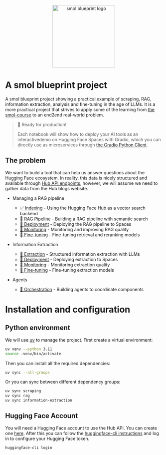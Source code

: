 <div align="center">
  <img src="https://huggingface.co/datasets/huggingface/brand-assets/resolve/main/hf-logo-pirate.png" width="200px" alt="smol blueprint logo">
</div>

# A smol blueprint project

A smol blueprint project showing a practical example of scraping, RAG, information extraction, analysis and fine-tuning in the age of LLMs. It is a more practical project that strives to apply    some of the learning from [the smol-course](https://github.com/huggingface/smol-course) to an end2end real-world problem.

> 🚀 Ready for production!
>
> Each notebook will show how to deploy your AI tools as an interactivedemo on Hugging Face Spaces with Gradio, which you can directly use as microservices through [the Gradio Python Client](https://www.gradio.app/guides/getting-started-with-the-python-client).

## The problem

We want to build a tool that can help us answer questions about the Hugging Face ecosystem. In reality, this data is nicely structured and available through [Hub API endpoints](https://huggingface.co/docs/hub/en/api), however, we will assume we need to gather data from the Hub blogs website.

- Managing a RAG pipeline
  - [✅ Indexing](./rag/indexing.ipynb) - Using the Hugging Face Hub as a vector search backend
  - [🚧 RAG Pipeline](./rag/pipeline.ipynb) - Building a RAG pipeline with semantic search
  - [🚧 Deployment](./rag/deployment.ipynb) - Deploying the RAG pipeline to Spaces
  - [🚧 Monitoring](./rag/monitoring.ipynb) - Monitoring and improving RAG quality
  - [🚧 Fine-tuning](./rag/fine_tuning.ipynb) - Fine-tuning retrieval and reranking models

- Information Extraction
  - [🚧 Extraction](./extraction/extraction.ipynb) - Structured information extraction with LLMs
  - [🚧 Deployment](./extraction/deployment.ipynb) - Deploying extraction to Spaces
  - [🚧 Monitoring](./extraction/monitoring.ipynb) - Monitoring extraction quality
  - [🚧 Fine-tuning](./extraction/fine_tuning.ipynb) - Fine-tuning extraction models

- Agents
  - [🚧 Orchestration](./agents/orchestration.ipynb) - Building agents to coordinate components

# Installation and configuration

## Python environment

We will use [uv](https://docs.astral.sh/uv/) to manage the project. First create a virtual environment:

```bash
uv venv --python 3.11
source .venv/bin/activate
```

Then you can install all the required dependencies:

```bash
uv sync --all-groups
```

Or you can sync between different dependency groups:

```bash
uv sync scraping
uv sync rag
uv sync information-extraction
```

## Hugging Face Account

You will need a Hugging Face account to use the Hub API. You can create one [here](https://huggingface.co/join). After this you can follow the [huggingface-cli instructions](https://huggingface.co/docs/huggingface_hub/installation#huggingface-cli) and log in to configure your Hugging Face token.

```bash
huggingface-cli login
```

